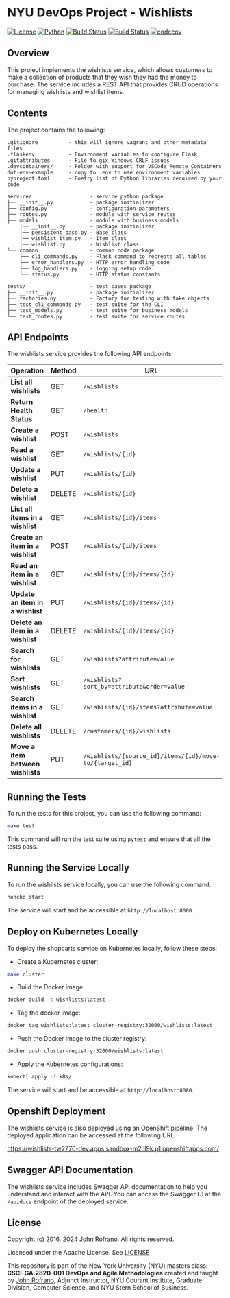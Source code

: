 # NYU DevOps Project - Wishlists

[![License](https://img.shields.io/badge/License-Apache_2.0-blue.svg)](https://opensource.org/licenses/Apache-2.0)
[![Python](https://img.shields.io/badge/Language-Python-blue.svg)](https://python.org/)
[![Build Status](https://github.com/CSCI-GA-2820-SU24-001/wishlists/actions/workflows/bdd-tests.yml/badge.svg)](https://github.com/CSCI-GA-2820-SU24-001/wishlists/actions)
[![Build Status](https://github.com/CSCI-GA-2820-SU24-001/wishlists/actions/workflows/tdd-tests.yml/badge.svg)](https://github.com/CSCI-GA-2820-SU24-001/wishlists/actions)
[![codecov](https://codecov.io/gh/CSCI-GA-2820-SU24-001/wishlists/graph/badge.svg?token=JGW5DT9NKN)](https://codecov.io/gh/CSCI-GA-2820-SU24-001/wishlists)

## Overview
This project implements the wishlists service, which allows customers to make a collection of products that they wish they had the money to purchase. The service includes a REST API that provides CRUD operations for managing wishlists and wishlist items.

## Contents
The project contains the following:

```text
.gitignore          - this will ignore vagrant and other metadata files
.flaskenv           - Environment variables to configure Flask
.gitattributes      - File to gix Windows CRLF issues
.devcontainers/     - Folder with support for VSCode Remote Containers
dot-env-example     - copy to .env to use environment variables
pyproject.toml      - Poetry list of Python libraries required by your code

service/                   - service python package
├── __init__.py            - package initializer
├── config.py              - configuration parameters
├── routes.py              - module with service routes
├── models                 - module with business models
    |── __init__.py        - package initializer
    |── persistent_base.py - Base class
    |── wishlist_item.py   - Item class
    |── wishlist.py        - Wishlist class
└── common                 - common code package
    ├── cli_commands.py    - Flask command to recreate all tables
    ├── error_handlers.py  - HTTP error handling code
    ├── log_handlers.py    - logging setup code
    └── status.py          - HTTP status constants

tests/                     - test cases package
├── __init__.py            - package initializer
├── factories.py           - Factory for testing with fake objects
├── test_cli_commands.py   - test suite for the CLI
├── test_models.py         - test suite for business models
└── test_routes.py         - test suite for service routes
```
## API Endpoints
The wishlists service provides the following API endpoints:

| Operation                         | Method | URL                                                    |
|-----------------------------------|--------|----------------------------------------------------    |
| **List all wishlists**            | GET    | `/wishlists`                                           |
| **Return Health Status**          | GET    | `/health`                                              |
| **Create a wishlist**             | POST   | `/wishlists`                                           |
| **Read a wishlist**               | GET    | `/wishlists/{id}`                                      |
| **Update a wishlist**             | PUT    | `/wishlists/{id}`                                      |
| **Delete a wishlist**             | DELETE | `/wishlists/{id}`                                      |
| **List all items in a wishlist**  | GET    | `/wishlists/{id}/items`                                |
| **Create an item in a wishlist**  | POST   | `/wishlists/{id}/items`                                |
| **Read an item in a wishlist**    | GET    | `/wishlists/{id}/items/{id}`                           |
| **Update an item in a wishlist**  | PUT    | `/wishlists/{id}/items/{id}`                           |
| **Delete an item in a wishlist**  | DELETE | `/wishlists/{id}/items/{id}`                           |
| **Search for wishlists**          | GET    | `/wishlists?attribute=value`                           |
| **Sort wishlists**                | GET    | `/wishlists?sort_by=attribute&order=value`             |
| **Search items in a wishlist**    | GET    | `/wishlists/{id}/items?attribute=value`                |
| **Delete all wishlists**          | DELETE | `/customers/{id}/wishlists`                            |
| **Move a item between wishlists** | PUT    | `/wishlists/{source_id}/items/{id}/move-to/{target_id}`|

## Running the Tests

To run the tests for this project, you can use the following command:

```bash
make test
```

This command will run the test suite using `pytest` and ensure that all the tests pass.

## Running the Service Locally

To run the wishlists service locally, you can use the following command:

```bash
honcho start
```

The service will start and be accessible at `http://localhost:8000`.

## Deploy on Kubernetes Locally
To deploy the shopcarts service on Kubernetes locally, follow these steps:
* Create a Kubernetes cluster:
```bash
make cluster
```
* Build the Docker image:
```bash
docker build -t wishlists:latest .
```
* Tag the docker image:
```bash
docker tag wishlists:latest cluster-registry:32000/wishlists:latest
```
* Push the Docker image to the cluster registry:
```bash
docker push cluster-registry:32000/wishlists:latest
```
* Apply the Kubernetes configurations:
```bash
kubectl apply -f k8s/
```
The service will start and be accessible at `http://localhost:8080`.

## Openshift Deployment
The wishlists service is also deployed using an OpenShift pipeline. The deployed application can be accessed at the following URL:

https://wishlists-tw2770-dev.apps.sandbox-m2.ll9k.p1.openshiftapps.com/

## Swagger API Documentation
The wishlists service includes Swagger API documentation to help you understand and interact with the API. You can access the Swagger UI at the `/apidocs` endpoint of the deployed service.

## License

Copyright (c) 2016, 2024 [John Rofrano](https://www.linkedin.com/in/JohnRofrano/). All rights reserved.

Licensed under the Apache License. See [LICENSE](LICENSE)

This repository is part of the New York University (NYU) masters class: **CSCI-GA.2820-001 DevOps and Agile Methodologies** created and taught by [John Rofrano](https://cs.nyu.edu/~rofrano/), Adjunct Instructor, NYU Courant Institute, Graduate Division, Computer Science, and NYU Stern School of Business.
